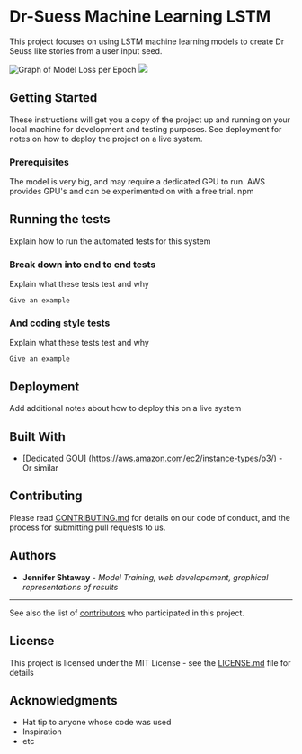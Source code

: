 # Dr-Suess Machine Learning LSTM

This project focuses on using LSTM machine learning models to create Dr Seuss like stories from a user input seed.

![Graph of Model Loss per Epoch](https://github.com/zen-gineer/Dr-Seuss-Machine-Learning-LSTM/blob/master/ModelLoss.PNG)
<img src='https://github.com/zen-gineer/Dr-Seuss-Machine-Learning-LSTM/blob/master/ModelLoss.PNG'>
## Getting Started

These instructions will get you a copy of the project up and running on your local machine for development and testing purposes. See deployment for notes on how to deploy the project on a live system.

### Prerequisites

The model is very big, and may require a dedicated GPU to run. AWS provides GPU's and can be experimented on with a free trial. 
npm

## Running the tests

Explain how to run the automated tests for this system

### Break down into end to end tests

Explain what these tests test and why

```
Give an example
```

### And coding style tests

Explain what these tests test and why

```
Give an example
```

## Deployment

Add additional notes about how to deploy this on a live system

## Built With
* [Dedicated GOU] (https://aws.amazon.com/ec2/instance-types/p3/) - Or similar

## Contributing

Please read [CONTRIBUTING.md](https://gist.github.com/PurpleBooth/b24679402957c63ec426) for details on our code of conduct, and the process for submitting pull requests to us.

## Authors

* **Jennifer Shtaway** - *Model Training, web developement, graphical representations of results*
* **

See also the list of [contributors](https://github.com/your/project/contributors) who participated in this project.

## License

This project is licensed under the MIT License - see the [LICENSE.md](LICENSE.md) file for details

## Acknowledgments

* Hat tip to anyone whose code was used
* Inspiration
* etc

